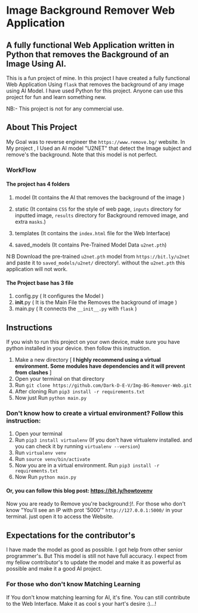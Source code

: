 # Image Background Remover Web Application

## A fully functional Web Application written in Python that removes the Background of an Image Using AI.

This is a fun project of mine. In this project I have created a fully functional Web Application Using `flask` that removes the background of any image using AI Model. I have used Python for this project. Anyone can use this project for fun and learn something new.

NB:- This project is not for any commercial use.

## About This Project
My Goal was to reverse engineer the `https://www.remove.bg/` website. In My project , I Used an AI model "U2NET" that detect the Image subject and remove's the background. Note that this model is not perfect.
### WorkFlow
#### The project has 4 folders
1. model (It contains the AI that removes the background of the image )

2. static (It contains `CSS` for the style of web page, `inputs` directory for inputted image, `results` directory for Background removed image, and extra `masks`.)

3. templates (It contains the `index.html` file for the Web Interface)
4. saved_models (It contains Pre-Trained Model Data `u2net.pth`)

N:B Download the pre-trained `u2net.pth` model from `https://bit.ly/u2net` and paste it to `saved_models/u2net/` directory!. without the `u2net.pth` this application will not work.

#### The Project base has 3 file
1. config.py ( It configures the Model )
2. __init__.py ( It is the Main File the Removes the background of image )
3. main.py ( It connects the `__init__.py` with `flask` )


## Instructions

If you wish to run this project on your own device, make sure you have python installed in your device. then follow this instruction.

1. Make a new directory [ **I highly recommend using a virtual environment. Some modules have dependencies and it will prevent from clashes** ]
2. Open your terminal on that directory
3. Run `git clone https://github.com/Dark-D-E-V/Img-BG-Remover-Web.git`
4. After cloning Run `pip3 install -r requirements.txt`
5. Now just Run `python main.py`

### Don't know how to create a virtual environment? Follow this instruction:
1. Open your terminal
2. Run `pip3 install virtualenv` (If you don't have virtualenv installed. and you can check it by running `virtualenv --version`) 
3. Run `virtualenv venv`
4. Run `source venv/bin/activate`
5. Now you are in a virtual environment. Run `pip3 install -r requirements.txt`
6. Now Run `python main.py`

#### Or, you can follow this blog post: https://bit.ly/howtovenv

Now you are ready to Remove you're background:)!. For those who don't know "You'll see an IP with prot '5000'" `http://127.0.0.1:5000/` in your terminal. just open it to access the Website.

## Expectations for the contributor's

I have made the model as good as possible. I got help from other senior programmer's. But This model is still not have full accuracy. I expect from my fellow contributor's to update the model and make it as powerful as possible and make it a good AI project.

### For those who don't know Matching Learning

If You don't know matching learning for AI, it's fine. You can still contribute to the Web Interface. Make it as cool s your hart's desire :)...!